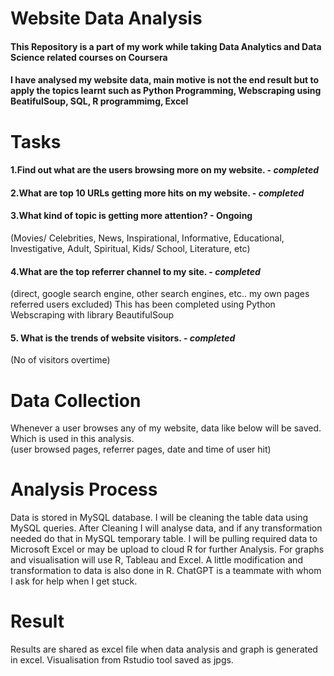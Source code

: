 # Website Data Analysis
#### This Repository is a part of my work while taking Data Analytics and Data Science related courses on Coursera
#### I have analysed my website data, main motive is not the end result but to apply the topics learnt such as Python Programming, Webscraping using BeatifulSoup, SQL, R programmimg, Excel
# Tasks  
#### 1.Find out what are the users browsing more on my website. - ***completed***
#### 2.What are top 10 URLs getting more hits on my website. - ***completed***
#### 3.What kind of topic is getting more attention? - Ongoing  
(Movies/ Celebrities, News, Inspirational, Informative, Educational, Investigative, Adult, Spiritual, Kids/ School, Literature, etc)  
#### 4.What are the top referrer channel to my site. - ***completed*** 
(direct, google search engine, other search engines, etc.. my own pages referred users excluded) 
This has been completed using Python Webscraping with library BeautifulSoup
#### 5. What is the trends of website visitors. - ***completed***
(No of visitors overtime)  
  
# Data Collection
Whenever a user browses any of my website, data like below will be saved. Which is used in this analysis.  
(user browsed pages, referrer pages, date and time of user hit)  

# Analysis Process  
Data is stored in MySQL database. I will be cleaning the table data using MySQL queries. After Cleaning I will analyse data, and if any transformation needed do that in MySQL temporary table. I will be pulling required data to Microsoft Excel or may be upload to cloud R for further Analysis. For graphs and visualisation will use R, Tableau and Excel. A little modification and transformation to data is also done in R. ChatGPT is a teammate with whom I ask for help when I get stuck.  
  
# Result   
Results are shared as excel file when data analysis and graph is generated in excel. Visualisation from Rstudio tool saved as jpgs.
